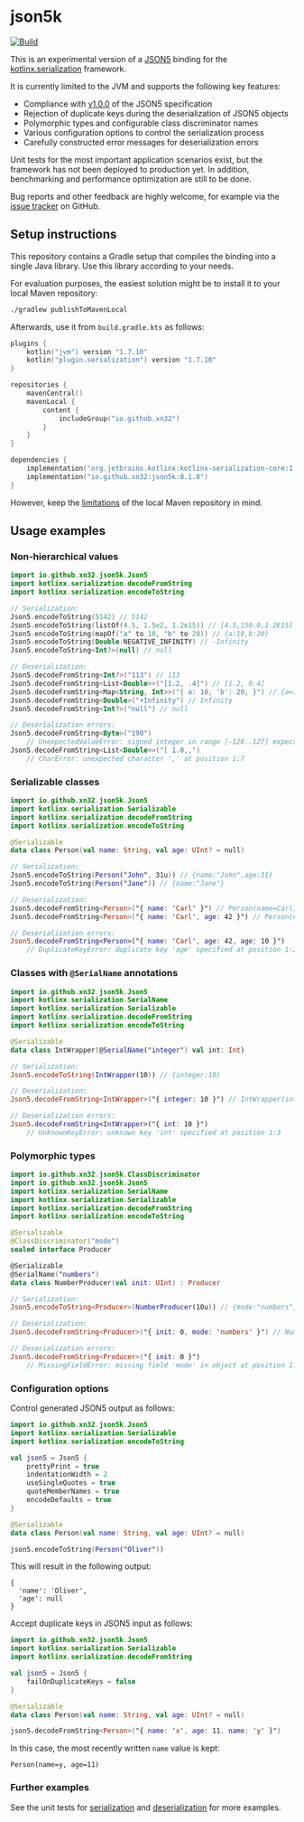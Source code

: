 # json5k
[![Build](https://github.com/xn32/json5k/actions/workflows/build.yml/badge.svg)](https://github.com/xn32/json5k/actions/workflows/build.yml)

This is an experimental version of a [JSON5](https://json5.org/) binding for the [kotlinx.serialization](https://github.com/Kotlin/kotlinx.serialization) framework.

It is currently limited to the JVM and supports the following key features:
- Compliance with [v1.0.0](https://spec.json5.org/1.0.0/) of the JSON5 specification
- Rejection of duplicate keys during the deserialization of JSON5 objects
- Polymorphic types and configurable class discriminator names
- Various configuration options to control the serialization process
- Carefully constructed error messages for deserialization errors

Unit tests for the most important application scenarios exist, but the framework has not been deployed to production yet. In addition, benchmarking and performance optimization are still to be done.

Bug reports and other feedback are highly welcome, for example via the [issue tracker](https://github.com/xn32/json5k/issues) on GitHub.

## Setup instructions

This repository contains a Gradle setup that compiles the binding into a single Java library. Use this library according to your needs.

For evaluation purposes, the easiest solution might be to install it to your local Maven repository:
```bash
./gradlew publishToMavenLocal
```

Afterwards, use it from `build.gradle.kts` as follows:
```kotlin
plugins {
    kotlin("jvm") version "1.7.10"
    kotlin("plugin.serialization") version "1.7.10"
}

repositories {
    mavenCentral()
    mavenLocal {
        content {
            includeGroup("io.github.xn32")
        }
    }
}

dependencies {
    implementation("org.jetbrains.kotlinx:kotlinx-serialization-core:1.4.0")
    implementation("io.github.xn32:json5k:0.1.0")
}
```

However, keep the [limitations](https://docs.gradle.org/7.5/userguide/declaring_repositories.html#sub:maven_local) of the local Maven repository in mind.

## Usage examples

### Non-hierarchical values
```kotlin
import io.github.xn32.json5k.Json5
import kotlinx.serialization.decodeFromString
import kotlinx.serialization.encodeToString

// Serialization:
Json5.encodeToString(5142) // 5142
Json5.encodeToString(listOf(4.5, 1.5e2, 1.2e15)) // [4.5,150.0,1.2E15]
Json5.encodeToString(mapOf("a" to 10, "b" to 20)) // {a:10,b:20}
Json5.encodeToString(Double.NEGATIVE_INFINITY) // -Infinity
Json5.encodeToString<Int?>(null) // null

// Deserialization:
Json5.decodeFromString<Int?>("113") // 113
Json5.decodeFromString<List<Double>>("[1.2, .4]") // [1.2, 0.4]
Json5.decodeFromString<Map<String, Int>>("{ a: 10, 'b': 20, }") // {a=10, b=20}
Json5.decodeFromString<Double>("+Infinity") // Infinity
Json5.decodeFromString<Int?>("null") // null

// Deserialization errors:
Json5.decodeFromString<Byte>("190")
    // UnexpectedValueError: signed integer in range [-128..127] expected at position 1:1
Json5.decodeFromString<List<Double>>("[ 1.0,,")
    // CharError: unexpected character ',' at position 1:7
```

### Serializable classes
```kotlin
import io.github.xn32.json5k.Json5
import kotlinx.serialization.Serializable
import kotlinx.serialization.decodeFromString
import kotlinx.serialization.encodeToString

@Serializable
data class Person(val name: String, val age: UInt? = null)

// Serialization:
Json5.encodeToString(Person("John", 31u)) // {name:"John",age:31}
Json5.encodeToString(Person("Jane")) // {name:"Jane"}

// Deserialization:
Json5.decodeFromString<Person>("{ name: 'Carl' }") // Person(name=Carl, age=null)
Json5.decodeFromString<Person>("{ name: 'Carl', age: 42 }") // Person(name=Carl, age=42)

// Deserialization errors:
Json5.decodeFromString<Person>("{ name: 'Carl', age: 42, age: 10 }")
    // DuplicateKeyError: duplicate key 'age' specified at position 1:26
```

### Classes with `@SerialName` annotations
```kotlin
import io.github.xn32.json5k.Json5
import kotlinx.serialization.SerialName
import kotlinx.serialization.Serializable
import kotlinx.serialization.decodeFromString
import kotlinx.serialization.encodeToString

@Serializable
data class IntWrapper(@SerialName("integer") val int: Int)

// Serialization:
Json5.encodeToString(IntWrapper(10)) // {integer:10}

// Deserialization:
Json5.decodeFromString<IntWrapper>("{ integer: 10 }") // IntWrapper(int=10)

// Deserialization errors:
Json5.decodeFromString<IntWrapper>("{ int: 10 }")
    // UnknownKeyError: unknown key 'int' specified at position 1:3
```

### Polymorphic types
```kotlin
import io.github.xn32.json5k.ClassDiscriminator
import io.github.xn32.json5k.Json5
import kotlinx.serialization.SerialName
import kotlinx.serialization.Serializable
import kotlinx.serialization.decodeFromString
import kotlinx.serialization.encodeToString

@Serializable
@ClassDiscriminator("mode")
sealed interface Producer

@Serializable
@SerialName("numbers")
data class NumberProducer(val init: UInt) : Producer

// Serialization:
Json5.encodeToString<Producer>(NumberProducer(10u)) // {mode:"numbers",init:10}

// Deserialization:
Json5.decodeFromString<Producer>("{ init: 0, mode: 'numbers' }") // NumberProducer(init=0)

// Deserialization errors:
Json5.decodeFromString<Producer>("{ init: 0 }")
    // MissingFieldError: missing field 'mode' in object at position 1:1
```

### Configuration options
Control generated JSON5 output as follows:
```kotlin
import io.github.xn32.json5k.Json5
import kotlinx.serialization.Serializable
import kotlinx.serialization.encodeToString

val json5 = Json5 {
    prettyPrint = true
    indentationWidth = 2
    useSingleQuotes = true
    quoteMemberNames = true
    encodeDefaults = true
}

@Serializable
data class Person(val name: String, val age: UInt? = null)

json5.encodeToString(Person("Oliver"))
```
This will result in the following output:
```
{
  'name': 'Oliver',
  'age': null
}
```

Accept duplicate keys in JSON5 input as follows:
```kotlin
import io.github.xn32.json5k.Json5
import kotlinx.serialization.Serializable
import kotlinx.serialization.decodeFromString

val json5 = Json5 {
    failOnDuplicateKeys = false
}

@Serializable
data class Person(val name: String, val age: UInt? = null)

json5.decodeFromString<Person>("{ name: 'x', age: 11, name: 'y' }")
```

In this case, the most recently written `name` value is kept:
```
Person(name=y, age=11)
```

### Further examples

See the unit tests for [serialization](src/test/kotlin/io/github/xn32/json5k/binding/SerializationTest.kt)
and [deserialization](src/test/kotlin/io/github/xn32/json5k/binding/DeserializationTest.kt) for more examples.
